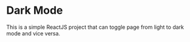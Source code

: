 # Dark Mode

This is a simple ReactJS project that can toggle page from light to dark mode and vice versa.


